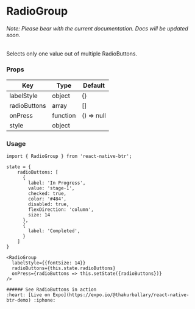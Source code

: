 # RadioGroup

###### Note: Please bear with the current documentation. Docs will be updated soon.

Selects only one value out of multiple RadioButtons.

### Props
Key | Type | Default
----|----|----
labelStyle | object | {}
radioButtons | array | []
onPress | function | () => null
style | object |

### Usage
```
import { RadioGroup } from 'react-native-btr';

state = {
    radioButtons: [
      {
        label: 'In Progress',
        value: 'stage-1',
        checked: true,
        color: '#484',
        disabled: true,
        flexDirection: 'column',
        size: 14
      },
      {
        label: 'Completed',
      }
    ]
}

<RadioGroup 
  labelStyle={{fontSize: 14}}
  radioButtons={this.state.radioButtons}
  onPress={radioButtons => this.setState({radioButtons})}
/>

###### See RadioButtons in action
:heart: [Live on Expo](https://expo.io/@thakurballary/react-native-btr-demo) :iphone:

``` 